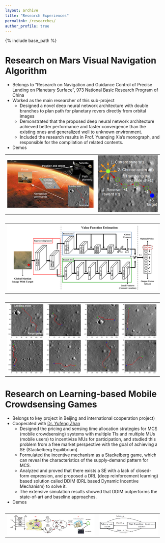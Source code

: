```yaml
---
layout: archive
title: "Research Experiences"
permalink: /researches/
author_profile: true
---
```


{% include base_path %}

Research on Mars Visual Navigation Algorithm 
=======================================================
* Belongs to “Research on Navigation and Guidance Control of Precise Landing on Planetary Surface”, 973 National Basic Research Program of China
* Worked as the main researcher of this sub-project
  * Designed a novel deep neural network architecture with double branches to plan path for planetary rovers directly from orbital images
  * Demonstrated that the proposed deep neural network architecture achieved better performance and faster convergence than the existing ones and generalized well to unknown environment.
  * Included the research results in Prof. Yuanqing Xia’s monograph, and responsible for the compilation of related contents. 
* Demos
<table><tr>
  <td><img src='/images/Mars/demo.png'></td>
  <td><img src='/images/Mars/pathfinding.png'></td>
</td><table>
<table><tr>
  <td><img src='/images/Mars/TNet.png'></td>
</td><table>
<table><tr>
  <td><img src='/images/Mars/Result.png'></td>
</td><table>
 

Research on Learning-based Mobile Crowdsensing Games 
========================================================
* Belongs to key project in Beijing and international cooperation project)
* Cooperated with [Dr. Yufeng Zhan](https://scholar.google.com.hk/citations?user=qzCgBxUAAAAJ&hl=zh-CN&oi=ao)
  * Designed the pricing and sensing time allocation strategies for MCS (mobile crowdsensing) systems with multiple TIs and multiple MUs (mobile users) to incentivize MUs for participation, and studied this problem from a free market perspective with the goal of achieving a SE (Stackelberg Equilibrium).
  * Formulated the incentive mechanism as a Stackelberg game, which can reveal the characteristics of the supply-demand pattern for MCS.
  * Analyzed and proved that there exists a SE with a lack of closed-form expression, and proposed a DRL (deep reinforcement learning) based solution called DDIM (DRL based Dynamic Incentive Mechanism) to solve it.
  * The extensive simulation results showed that DDIM outperforms the state-of-art and baseline approaches.
* Demos
<table><tr>
  <td><img src='/images/MCS/MCS.png'></td>
  <td><img src='/images/MCS/MDP.png'></td>
</td><table>
